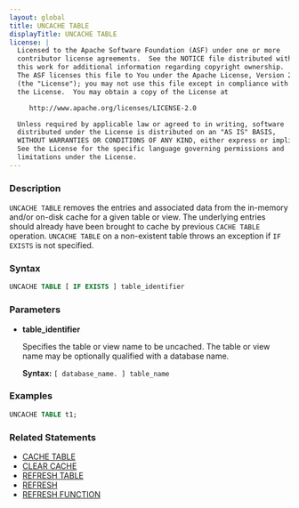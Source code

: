 ```yaml
---
layout: global
title: UNCACHE TABLE
displayTitle: UNCACHE TABLE
license: |
  Licensed to the Apache Software Foundation (ASF) under one or more
  contributor license agreements.  See the NOTICE file distributed with
  this work for additional information regarding copyright ownership.
  The ASF licenses this file to You under the Apache License, Version 2.0
  (the "License"); you may not use this file except in compliance with
  the License.  You may obtain a copy of the License at

     http://www.apache.org/licenses/LICENSE-2.0

  Unless required by applicable law or agreed to in writing, software
  distributed under the License is distributed on an "AS IS" BASIS,
  WITHOUT WARRANTIES OR CONDITIONS OF ANY KIND, either express or implied.
  See the License for the specific language governing permissions and
  limitations under the License.
---
```


### Description

`UNCACHE TABLE` removes the entries and associated data from the in-memory and/or on-disk cache for a given table or view. The
underlying entries should already have been brought to cache by previous `CACHE TABLE` operation. `UNCACHE TABLE` on a non-existent table throws an exception if `IF EXISTS` is not specified.

### Syntax

```sql
UNCACHE TABLE [ IF EXISTS ] table_identifier
```

### Parameters

* **table_identifier**

    Specifies the table or view name to be uncached. The table or view name may be optionally qualified with a database name.

    **Syntax:** `[ database_name. ] table_name`

### Examples

```sql
UNCACHE TABLE t1;
```

### Related Statements

* [CACHE TABLE](sql-ref-syntax-aux-cache-cache-table.html)
* [CLEAR CACHE](sql-ref-syntax-aux-cache-clear-cache.html)
* [REFRESH TABLE](sql-ref-syntax-aux-cache-refresh-table.html)
* [REFRESH](sql-ref-syntax-aux-cache-refresh.html)
* [REFRESH FUNCTION](sql-ref-syntax-aux-cache-refresh-function.html)